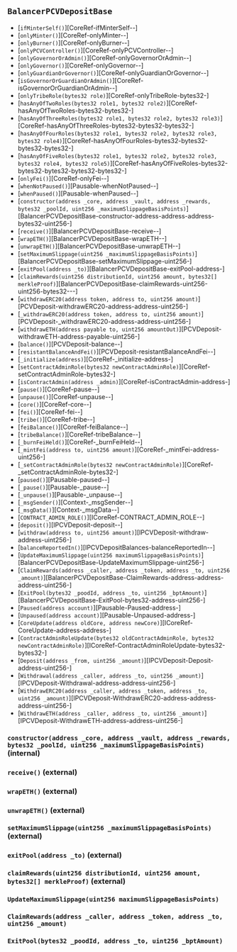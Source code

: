 ## <span id="BalancerPCVDepositBase"></span> `BalancerPCVDepositBase`



- [`ifMinterSelf()`][CoreRef-ifMinterSelf--]
- [`onlyMinter()`][CoreRef-onlyMinter--]
- [`onlyBurner()`][CoreRef-onlyBurner--]
- [`onlyPCVController()`][CoreRef-onlyPCVController--]
- [`onlyGovernorOrAdmin()`][CoreRef-onlyGovernorOrAdmin--]
- [`onlyGovernor()`][CoreRef-onlyGovernor--]
- [`onlyGuardianOrGovernor()`][CoreRef-onlyGuardianOrGovernor--]
- [`isGovernorOrGuardianOrAdmin()`][CoreRef-isGovernorOrGuardianOrAdmin--]
- [`onlyTribeRole(bytes32 role)`][CoreRef-onlyTribeRole-bytes32-]
- [`hasAnyOfTwoRoles(bytes32 role1, bytes32 role2)`][CoreRef-hasAnyOfTwoRoles-bytes32-bytes32-]
- [`hasAnyOfThreeRoles(bytes32 role1, bytes32 role2, bytes32 role3)`][CoreRef-hasAnyOfThreeRoles-bytes32-bytes32-bytes32-]
- [`hasAnyOfFourRoles(bytes32 role1, bytes32 role2, bytes32 role3, bytes32 role4)`][CoreRef-hasAnyOfFourRoles-bytes32-bytes32-bytes32-bytes32-]
- [`hasAnyOfFiveRoles(bytes32 role1, bytes32 role2, bytes32 role3, bytes32 role4, bytes32 role5)`][CoreRef-hasAnyOfFiveRoles-bytes32-bytes32-bytes32-bytes32-bytes32-]
- [`onlyFei()`][CoreRef-onlyFei--]
- [`whenNotPaused()`][Pausable-whenNotPaused--]
- [`whenPaused()`][Pausable-whenPaused--]
- [`constructor(address _core, address _vault, address _rewards, bytes32 _poolId, uint256 _maximumSlippageBasisPoints)`][BalancerPCVDepositBase-constructor-address-address-address-bytes32-uint256-]
- [`receive()`][BalancerPCVDepositBase-receive--]
- [`wrapETH()`][BalancerPCVDepositBase-wrapETH--]
- [`unwrapETH()`][BalancerPCVDepositBase-unwrapETH--]
- [`setMaximumSlippage(uint256 _maximumSlippageBasisPoints)`][BalancerPCVDepositBase-setMaximumSlippage-uint256-]
- [`exitPool(address _to)`][BalancerPCVDepositBase-exitPool-address-]
- [`claimRewards(uint256 distributionId, uint256 amount, bytes32[] merkleProof)`][BalancerPCVDepositBase-claimRewards-uint256-uint256-bytes32---]
- [`withdrawERC20(address token, address to, uint256 amount)`][PCVDeposit-withdrawERC20-address-address-uint256-]
- [`_withdrawERC20(address token, address to, uint256 amount)`][PCVDeposit-_withdrawERC20-address-address-uint256-]
- [`withdrawETH(address payable to, uint256 amountOut)`][PCVDeposit-withdrawETH-address-payable-uint256-]
- [`balance()`][PCVDeposit-balance--]
- [`resistantBalanceAndFei()`][PCVDeposit-resistantBalanceAndFei--]
- [`_initialize(address)`][CoreRef-_initialize-address-]
- [`setContractAdminRole(bytes32 newContractAdminRole)`][CoreRef-setContractAdminRole-bytes32-]
- [`isContractAdmin(address _admin)`][CoreRef-isContractAdmin-address-]
- [`pause()`][CoreRef-pause--]
- [`unpause()`][CoreRef-unpause--]
- [`core()`][CoreRef-core--]
- [`fei()`][CoreRef-fei--]
- [`tribe()`][CoreRef-tribe--]
- [`feiBalance()`][CoreRef-feiBalance--]
- [`tribeBalance()`][CoreRef-tribeBalance--]
- [`_burnFeiHeld()`][CoreRef-_burnFeiHeld--]
- [`_mintFei(address to, uint256 amount)`][CoreRef-_mintFei-address-uint256-]
- [`_setContractAdminRole(bytes32 newContractAdminRole)`][CoreRef-_setContractAdminRole-bytes32-]
- [`paused()`][Pausable-paused--]
- [`_pause()`][Pausable-_pause--]
- [`_unpause()`][Pausable-_unpause--]
- [`_msgSender()`][Context-_msgSender--]
- [`_msgData()`][Context-_msgData--]
- [`CONTRACT_ADMIN_ROLE()`][ICoreRef-CONTRACT_ADMIN_ROLE--]
- [`deposit()`][IPCVDeposit-deposit--]
- [`withdraw(address to, uint256 amount)`][IPCVDeposit-withdraw-address-uint256-]
- [`balanceReportedIn()`][IPCVDepositBalances-balanceReportedIn--]
- [`UpdateMaximumSlippage(uint256 maximumSlippageBasisPoints)`][BalancerPCVDepositBase-UpdateMaximumSlippage-uint256-]
- [`ClaimRewards(address _caller, address _token, address _to, uint256 _amount)`][BalancerPCVDepositBase-ClaimRewards-address-address-address-uint256-]
- [`ExitPool(bytes32 _poodId, address _to, uint256 _bptAmount)`][BalancerPCVDepositBase-ExitPool-bytes32-address-uint256-]
- [`Paused(address account)`][Pausable-Paused-address-]
- [`Unpaused(address account)`][Pausable-Unpaused-address-]
- [`CoreUpdate(address oldCore, address newCore)`][ICoreRef-CoreUpdate-address-address-]
- [`ContractAdminRoleUpdate(bytes32 oldContractAdminRole, bytes32 newContractAdminRole)`][ICoreRef-ContractAdminRoleUpdate-bytes32-bytes32-]
- [`Deposit(address _from, uint256 _amount)`][IPCVDeposit-Deposit-address-uint256-]
- [`Withdrawal(address _caller, address _to, uint256 _amount)`][IPCVDeposit-Withdrawal-address-address-uint256-]
- [`WithdrawERC20(address _caller, address _token, address _to, uint256 _amount)`][IPCVDeposit-WithdrawERC20-address-address-address-uint256-]
- [`WithdrawETH(address _caller, address _to, uint256 _amount)`][IPCVDeposit-WithdrawETH-address-address-uint256-]
### <span id="BalancerPCVDepositBase-constructor-address-address-address-bytes32-uint256-"></span> `constructor(address _core, address _vault, address _rewards, bytes32 _poolId, uint256 _maximumSlippageBasisPoints)` (internal)



### <span id="BalancerPCVDepositBase-receive--"></span> `receive()` (external)



### <span id="BalancerPCVDepositBase-wrapETH--"></span> `wrapETH()` (external)



### <span id="BalancerPCVDepositBase-unwrapETH--"></span> `unwrapETH()` (external)



### <span id="BalancerPCVDepositBase-setMaximumSlippage-uint256-"></span> `setMaximumSlippage(uint256 _maximumSlippageBasisPoints)` (external)



### <span id="BalancerPCVDepositBase-exitPool-address-"></span> `exitPool(address _to)` (external)



### <span id="BalancerPCVDepositBase-claimRewards-uint256-uint256-bytes32---"></span> `claimRewards(uint256 distributionId, uint256 amount, bytes32[] merkleProof)` (external)



### <span id="BalancerPCVDepositBase-UpdateMaximumSlippage-uint256-"></span> `UpdateMaximumSlippage(uint256 maximumSlippageBasisPoints)`



### <span id="BalancerPCVDepositBase-ClaimRewards-address-address-address-uint256-"></span> `ClaimRewards(address _caller, address _token, address _to, uint256 _amount)`



### <span id="BalancerPCVDepositBase-ExitPool-bytes32-address-uint256-"></span> `ExitPool(bytes32 _poodId, address _to, uint256 _bptAmount)`



